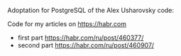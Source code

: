 Adoptation for PostgreSQL of the Alex Usharovsky code:

Code for my articles on https://habr.com
* first part https://habr.com/ru/post/460377/
* second part https://habr.com/ru/post/460907/
